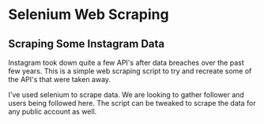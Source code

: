 # Selenium Web Scraping
## Scraping Some Instagram Data 

Instagram took down quite a few API's after data breaches over the past few years. This is a simple web scraping script to try and recreate some of the API's that were taken away. 

I've used selenium to scrape data. We are looking to gather follower and users being followed here. The script can be tweaked to scrape the data for any public account as well.

